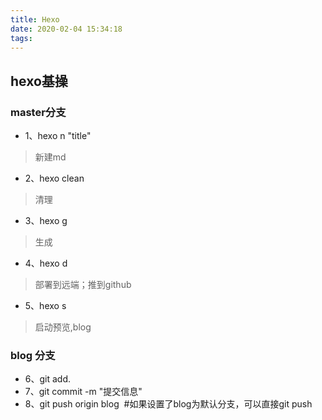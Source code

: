 ```yaml
---
title: Hexo
date: 2020-02-04 15:34:18
tags:
---
```



## hexo基操
### master分支
* 1、hexo n "title" 			
>新建md
* 2、hexo clean		
>清理
* 3、hexo g
>生成
* 4、hexo d 			
>部署到远端；推到github
* 5、hexo s 
>启动预览,blog

### blog 分支
* 6、git add.
* 7、git commit -m "提交信息"
* 8、git push origin blog &nbsp;#如果设置了blog为默认分支，可以直接git push